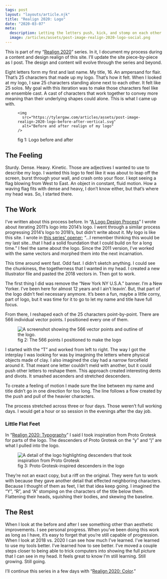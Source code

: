 ```yaml
---
tags: post
layout: "layouts/article.njk"
title: "Realign 2020: Logo"
date: "2020-03-07"
meta:
  description: Letting the letters push, kick, and stomp on each other.
  image: /articles/assets/post-image-realign-2020-logo-social.png
---
```


<p class="entry-intro">
  This is part of my “<a href="https://tylergaw.com/articles/realign-2020"
    >Realign 2020</a
  >” series. In it, I document my process during a content and design realign of
  this site. I’ll update the site piece-by-piece as I post. The design and
  content will evolve through the series and beyond.
</p>

<p>
  Eight letters form my first and last name. My title, 16. An ampersand for
  flair. That’s 25 characters that made up my logo. That’s how it felt. When I
  looked at my logo, I saw 25 characters standing alone next to each other. It
  felt like 25 solos. My goal with this iteration was to make those characters
  feel like an ensemble cast. A cast of characters that work together to convey
  more meaning than their underlying shapes could alone. This is what I came up
  with.
</p>
<figure>
  <picture>
    <source
      srcset="
        https://tylergaw.com/articles/assets/post-image-realign-2020-logo-before-after.svg
      "
      media="(min-width: 47.5em)"
    />

    <img
      src="https://tylergaw.com/articles/assets/post-image-realign-2020-logo-before-after-vertical.svg"
      alt="Before and after realign of my logo"
    />

  </picture>

  <figcaption>fig 1: Logo before and after</figcaption>
</figure>

<h2>The Feeling</h2>
<p>
  Sturdy. Dense. Heavy. Kinetic. Those are adjectives I wanted to use to
  describe my logo. I wanted this logo to feel like it was about to leap off the
  screen, burst through your wall, and crash onto your floor. I kept seeing a
  flag blowing from West to East. An object in constant, fluid motion. How a
  waving flag fits with dense and heavy, I don’t know either, but that’s where
  my head was. So, I started there.
</p>

<h2>The Work</h2>
<p>
  I’ve written about this process before. In “<a
    href="https://tylergaw.com/articles/a-logo-design-process/"
    >A Logo Design Process</a
  >” I wrote about iterating 2011’s logo into 2014’s logo. I went through a
  similar process progressing 2014’s logo to 2018’s, but didn’t write about it.
  My logo is like this site. I wrote in
  <a href="https://tylergaw.com/articles/realign-2020/">this series’ opener</a>;
  “…I remember thinking this would be my last site…that I had a solid foundation
  that I could build on for a long time.” I feel the same about the logo. Since
  the 2011 version, I’ve worked with the same vectors and morphed them into the
  next incarnation.
</p>

<p>
  This time around went fast. Odd fast. I didn’t sketch anything. I could see
  the chunkiness, the togetherness that I wanted in my head. I created a new
  Illustrator file and pasted the 2018 vectors in. Then got to work.
</p>

<p>
  The first thing I did was remove the “New York NY U.S.A.” banner. I’m a New
  Yorker. I’ve been here for almost 12 years and I ain’t leavin’. But, that part
  of the logo didn’t feel necessary anymore. It’s been a fun, maybe a little
  corny, part of logo, but it was time for it to go to let my name and title
  have full focus.
</p>

<p>
  From there, I reshaped each of the 25 characters point-by-point. There are 566
  individual vector points. I positioned every one of them.
</p>

<figure>
  <picture>
    <source
      srcset="
        https://tylergaw.com/articles/assets/post-image-realign-2020-logo-points.webp
      "
      type="image/webp"
    />
    <source
      srcset="
        https://tylergaw.com/articles/assets/post-image-realign-2020-logo-points.jpg
      "
      type="image/jpeg"
    />
    <img
      src="https://tylergaw.com/articles/assets/post-image-realign-2020-logo-points.jpg"
      alt="A screenshot showing the 566 vector points and outline of the logo."
    />
  </picture>

  <figcaption>fig 2: The 566 points I positioned to make the logo</figcaption>
</figure>

<p>
  I started with the “T” and worked from left to right. The way I got the
  interplay I was looking for was by imagining the letters where physical
  objects made of clay. I also imagined the clay had a narrow forcefield around
  it. That meant one letter couldn’t meld with another, but it could push other
  letters to reshape them. This approach created interesting dents and divots.
  It smashed ascenders and stretched descenders.
</p>

<p>
  To create a feeling of motion I made sure the line between my name and title
  didn’t go in one direction for too long. The line follows a flow created by
  the push and pull of the heavier characters.
</p>

<p>
  The process stretched across three or four days. Those weren’t full working
  days. I would get a hour or so session in the evenings after the day job.
</p>

<h3>Little Flat Feet</h3>
<p>
  In “<a href="https://tylergaw.com/articles/realign-2020-typography/"
    >Realign 2020: Typography</a
  >” I said I took inspiration from Proto Grotesk for parts of the logo. The
  descenders of Proto Grotesk on the “y” and “j” are what I pulled into the
  logo.
</p>

<figure>
  <picture>
    <img
      src="https://tylergaw.com/articles/assets/post-image-realign-2020-logo-feet.svg"
      alt="A detail of the logo highlighting descenders that took inspiration from Proto Grotesk"
    />
  </picture>

  <figcaption>fig 3: Proto Grotesk-inspired descenders in the logo</figcaption>
</figure>

<p>
  They’re not an exact copy, but a riff on the original. They were fun to work
  with because they gave another detail that effected neighboring characters.
  Because I thought of them as feet, I let that idea keep going. I imagined the
  “Y”, “R”, and “A” stomping on the characters of the title below them.
  Flattening their heads, squishing their bodies, and skewing the baseline.
</p>

<h2>The Rest</h2>
<p>
  When I look at the before and after I see something other than aesthetic
  improvements. I see personal progress. When you’ve been doing this work as
  long as I have, it’s easy to forget that you’re still capable of progression.
  When I look at 2018 vs. 2020 I can see how much I’ve learned. I’ve learned to
  use my tools better. I’ve learned how to see better. I’ve moved a couple steps
  closer to being able to trick computers into showing the full picture that I
  can see in my head. It feels great to know I’m still learning. Still growing.
  Still going.
</p>

<p>
  I’ll continue this series in a few days with “<a
    href="https://tylergaw.com/articles/realign-2020-color"
    >Realign 2020: Color</a
  >.”
</p>
